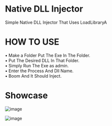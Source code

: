 # Native DLL Injector

Simple Native DLL Injector That Uses LoadLibraryA

 # HOW TO USE
• Make a Folder Put The Exe In The Folder.</br> 
• Put The Desired DLL In That Folder.</br> 
• Simply Run The Exe as admin.</br> 
• Enter the Process And Dll Name.</br> 
• Boom And It Should Inject.</br> 

# Showcase
![image](https://github.com/idkhidden/Native-Injector/assets/91305428/79fc79be-b4f8-4718-8c11-2cd981bac202)

![image](https://github.com/idkhidden/Native-Injector/assets/91305428/d39693b0-d99e-4221-a6df-740c35ce20d2)
